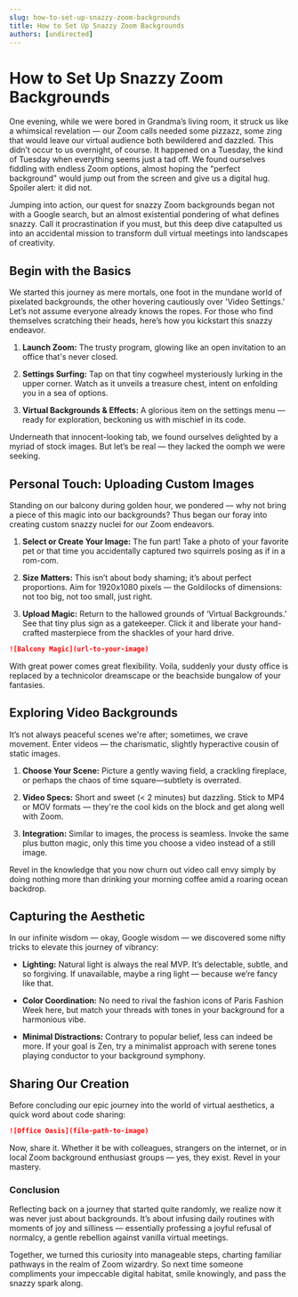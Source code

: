 ```yaml
---
slug: how-to-set-up-snazzy-zoom-backgrounds
title: How to Set Up Snazzy Zoom Backgrounds
authors: [undirected]
---
```



# How to Set Up Snazzy Zoom Backgrounds

One evening, while we were bored in Grandma’s living room, it struck us like a whimsical revelation — our Zoom calls needed some pizzazz, some zing that would leave our virtual audience both bewildered and dazzled. This didn’t occur to us overnight, of course. It happened on a Tuesday, the kind of Tuesday when everything seems just a tad off. We found ourselves fiddling with endless Zoom options, almost hoping the "perfect background" would jump out from the screen and give us a digital hug. Spoiler alert: it did not.

Jumping into action, our quest for snazzy Zoom backgrounds began not with a Google search, but an almost existential pondering of what defines snazzy. Call it procrastination if you must, but this deep dive catapulted us into an accidental mission to transform dull virtual meetings into landscapes of creativity.

## Begin with the Basics

We started this journey as mere mortals, one foot in the mundane world of pixelated backgrounds, the other hovering cautiously over 'Video Settings.' Let’s not assume everyone already knows the ropes. For those who find themselves scratching their heads, here’s how you kickstart this snazzy endeavor.

1. **Launch Zoom:** The trusty program, glowing like an open invitation to an office that's never closed.
   
2. **Settings Surfing:** Tap on that tiny cogwheel mysteriously lurking in the upper corner. Watch as it unveils a treasure chest, intent on enfolding you in a sea of options.

3. **Virtual Backgrounds & Effects:** A glorious item on the settings menu — ready for exploration, beckoning us with mischief in its code.

Underneath that innocent-looking tab, we found ourselves delighted by a myriad of stock images. But let’s be real — they lacked the oomph we were seeking.

## Personal Touch: Uploading Custom Images

Standing on our balcony during golden hour, we pondered — why not bring a piece of this magic into our backgrounds? Thus began our foray into creating custom snazzy nuclei for our Zoom endeavors.

1. **Select or Create Your Image:** The fun part! Take a photo of your favorite pet or that time you accidentally captured two squirrels posing as if in a rom-com.

2. **Size Matters:** This isn’t about body shaming; it’s about perfect proportions. Aim for 1920x1080 pixels — the Goldilocks of dimensions: not too big, not too small, just right.

3. **Upload Magic:** Return to the hallowed grounds of ‘Virtual Backgrounds.’ See that tiny plus sign as a gatekeeper. Click it and liberate your hand-crafted masterpiece from the shackles of your hard drive.

```markdown
![Balcony Magic](url-to-your-image)
```

With great power comes great flexibility. Voila, suddenly your dusty office is replaced by a technicolor dreamscape or the beachside bungalow of your fantasies.

## Exploring Video Backgrounds

It’s not always peaceful scenes we're after; sometimes, we crave movement. Enter videos — the charismatic, slightly hyperactive cousin of static images.

1. **Choose Your Scene:** Picture a gently waving field, a crackling fireplace, or perhaps the chaos of time square—subtlety is overrated.

2. **Video Specs:** Short and sweet (< 2 minutes) but dazzling. Stick to MP4 or MOV formats — they're the cool kids on the block and get along well with Zoom.

3. **Integration:** Similar to images, the process is seamless. Invoke the same plus button magic, only this time you choose a video instead of a still image.

Revel in the knowledge that you now churn out video call envy simply by doing nothing more than drinking your morning coffee amid a roaring ocean backdrop.

## Capturing the Aesthetic

In our infinite wisdom — okay, Google wisdom — we discovered some nifty tricks to elevate this journey of vibrancy:

- **Lighting:** Natural light is always the real MVP. It’s delectable, subtle, and so forgiving. If unavailable, maybe a ring light — because we’re fancy like that.
  
- **Color Coordination:** No need to rival the fashion icons of Paris Fashion Week here, but match your threads with tones in your background for a harmonious vibe.

- **Minimal Distractions:** Contrary to popular belief, less can indeed be more. If your goal is Zen, try a minimalist approach with serene tones playing conductor to your background symphony.

## Sharing Our Creation

Before concluding our epic journey into the world of virtual aesthetics, a quick word about code sharing:

```markdown
![Office Oasis](file-path-to-image)
```

Now, share it. Whether it be with colleagues, strangers on the internet, or in local Zoom background enthusiast groups — yes, they exist. Revel in your mastery.

### Conclusion

Reflecting back on a journey that started quite randomly, we realize now it was never just about backgrounds. It’s about infusing daily routines with moments of joy and silliness — essentially professing a joyful refusal of normalcy, a gentle rebellion against vanilla virtual meetings. 

Together, we turned this curiosity into manageable steps, charting familiar pathways in the realm of Zoom wizardry. So next time someone compliments your impeccable digital habitat, smile knowingly, and pass the snazzy spark along.